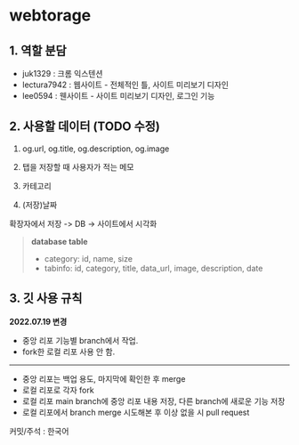 # webtorage

## 1. 역할 분담
  - juk1329 : 크롬 익스텐션
  - lectura7942 : 웹사이트 - 전체적인 틀, 사이트 미리보기 디자인
  - lee0594 : 웬사이트 - 사이트 미리보기 디자인, 로그인 기능

## 2. 사용할 데이터 (TODO 수정)
  1. og.url, og.title, og.description, og.image
  
  2. 탭을 저장할 때 사용자가 적는 메모
  
  3. 카테고리
  
  4. (저장)날짜
  
  확장자에서 저장 -> DB -> 사이트에서 시각화
  
  > **database table**
  > * category: id, name, size
  > * tabinfo: id, category, title, data_url, image, description, date
  
## 3. 깃 사용 규칙
  **2022.07.19 변경**
  - 중앙 리포 기능별 branch에서 작업. 
  - fork한 로컬 리포 사용 안 함.
  ---
  - 중앙 리포는 백업 용도, 마지막에 확인한 후 merge
  - 로컬 리포로 각자 fork
  - 로컬 리포 main branch에 중앙 리포 내용 저장, 다른 branch에 새로운 기능 저장
  - 로컬 리포에서 branch merge 시도해본 후 이상 없을 시 pull request

  커밋/주석 : 한국어
